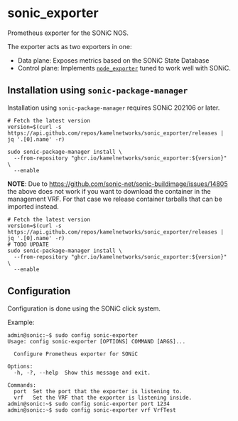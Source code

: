 # sonic_exporter
Prometheus exporter for the SONiC NOS.

The exporter acts as two exporters in one:

 * Data plane: Exposes metrics based on the SONiC State Database
 * Control plane: Implements [`node_exporter`](https://github.com/prometheus/node_exporter/) tuned to work well with SONiC.

## Installation using `sonic-package-manager`

Installation using `sonic-package-manager` requires SONiC 202106 or later.

```shell
# Fetch the latest version
version=$(curl -s https://api.github.com/repos/kamelnetworks/sonic_exporter/releases | jq '.[0].name' -r)

sudo sonic-package-manager install \
  --from-repository "ghcr.io/kamelnetworks/sonic_exporter:${version}" \
  --enable
```

**NOTE**: Due to https://github.com/sonic-net/sonic-buildimage/issues/14805 the above does
not work if you want to download the container in the management VRF. For that case we
release container tarballs that can be imported instead.

```
# Fetch the latest version
version=$(curl -s https://api.github.com/repos/kamelnetworks/sonic_exporter/releases | jq '.[0].name' -r)
# TODO UPDATE
sudo sonic-package-manager install \
  --from-repository "ghcr.io/kamelnetworks/sonic_exporter:${version}" \
  --enable
```

## Configuration

Configuration is done using the SONiC click system.

Example:
```
admin@sonic:~$ sudo config sonic-exporter
Usage: config sonic-exporter [OPTIONS] COMMAND [ARGS]...

  Configure Prometheus exporter for SONiC

Options:
  -h, -?, --help  Show this message and exit.

Commands:
  port  Set the port that the exporter is listening to.
  vrf   Set the VRF that the exporter is listening inside.
admin@sonic:~$ sudo config sonic-exporter port 1234
admin@sonic:~$ sudo config sonic-exporter vrf VrfTest
```
